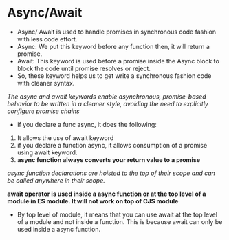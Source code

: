 # Async/Await

- Async/ Await is used to handle promises in synchronous code fashion with less code effort.
- Async: We put this keyword before any function then, it will return a promise.
- Await: This keyword is used before a promise inside the Async block to block the code until promise resolves or reject.
- So, these keyword helps us to get write a synchronous fashion code with cleaner syntax.

_The async and await keywords enable asynchronous, promise-based behavior to be written in a cleaner style, avoiding the need to explicitly configure promise chains_


- if you declare a func async, it does the following:

1. It allows the use of await keyword
2. if you declare a function async, it allows consumption of a promise using await keyword.
3. **async function always converts your return value to a promise**

*async function declarations are hoisted to the top of their scope and can be called anywhere in their scope.*

**await operator is used inside a async function or at the top level of a module in ES module. It will not work on top of CJS module**

- By top level of module, it means that you can use await at the top level of a module and not inside a function. This is because await can only be used inside a async function.